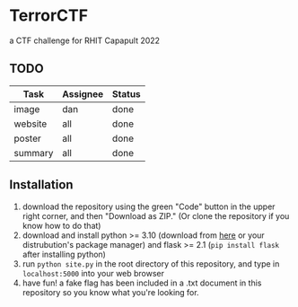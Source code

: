# TerrorCTF
a CTF challenge for RHIT Capapult 2022

## TODO

| **Task** | **Assignee** | **Status**  |
|----------|--------------|-------------|
| image    | dan          | done        |
| website  | all		  | done        |
| poster   | all          | done        |
| summary  | all          | done        |

## Installation
1. download the repository using the green "Code" button in the upper right corner, and then "Download as ZIP." (Or clone the repository if you know how to do that)
2. download and install python >= 3.10 (download from [here](https://www.python.org/downloads/) or your distrubution's package manager) and flask >= 2.1 (```pip install flask``` after installing python)
3. run ```python site.py``` in the root directory of this repository, and type in ```localhost:5000``` into your web browser
4. have fun! a fake flag has been included in a .txt document in this repository so you know what you're looking for.
